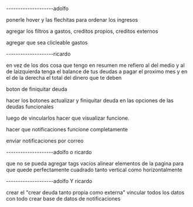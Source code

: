 











--------------------adolfo

ponerle hover y las flechitas para ordenar los ingresos

agregar los filtros a gastos, creditos propios, creditos externos

agregar que sea clicleable gastos

--------------------ricardo

en vez de los dos cosa que tengo en resumen me refiero al del medio y al de laizquierda tenga el balance
de tus deudas a pagar el proximo mes y en el de la derecha el total del dinero que te deben

boton de finiquitar deuda

hacer los botones actualizar y finiquitar deuda en las opciones de las deudas funcionales

luego de vincularlos hacer que visualizar funcione.

hacer que notificaciones funcione completamente

enviar notificaciones por correo


--------------------adolfo o ricardo

que no se pueda agregar tags vacios
alinear elementos de la pagina para que quede perfectamente cuadrado tanto vertical como horizontalmente


--------------------adolfo Y ricardo

crear el "crear deuda tanto propia como externa"
vincular todos los datos con todo
crear base de datos de notificaciones
